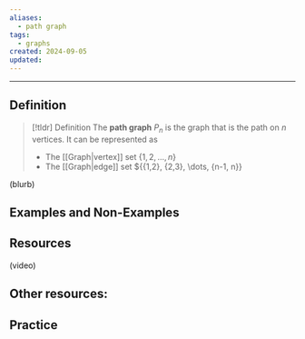```yaml
---
aliases:
  - path graph
tags:
  - graphs
created: 2024-09-05
updated:
---
```

---
## Definition 

> [!tldr] Definition
> The **path graph** $P_n$ is the graph that is the path on $n$ vertices. It can be represented as 
> - The [[Graph|vertex]] set $\{1,2,\dots, n\}$
> - The [[Graph|edge]] set $\{\{1,2\}, \{2,3\}, \dots, \{n-1, n\}}

(blurb)

## Examples and Non-Examples

## Resources 

(video)

Other resources: 
- 

## Practice 
